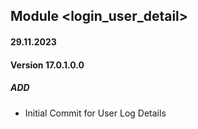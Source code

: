 ## Module <login_user_detail>

#### 29.11.2023
#### Version 17.0.1.0.0
##### ADD

- Initial Commit for User Log Details

